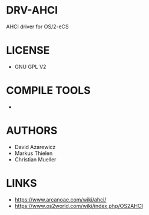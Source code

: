 DRV-AHCI
========
AHCI driver for OS/2-eCS

LICENSE
===============
* GNU GPL V2

COMPILE TOOLS
===============
* 
 
AUTHORS
===============
* David Azarewicz
* Markus Thielen
* Christian Mueller

LINKS
===============
* https://www.arcanoae.com/wiki/ahci/
* https://www.os2world.com/wiki/index.php/OS2AHCI
